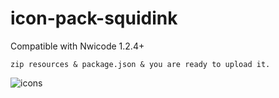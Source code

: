 # icon-pack-squidink

Compatible with Nwicode 1.2.4+

`zip resources & package.json & you are ready to upload it.`

![icons](resources/docs/icons.png)
